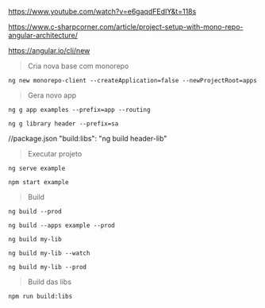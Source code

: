 https://www.youtube.com/watch?v=e6gaqdFEdIY&t=118s

https://www.c-sharpcorner.com/article/project-setup-with-mono-repo-angular-architecture/

https://angular.io/cli/new

> Cria nova base com monorepo
```propeties
ng new monorepo-client --createApplication=false --newProjectRoot=apps
```

> Gera novo app
```propeties
ng g app examples --prefix=app --routing
```

```propeties
ng g library header --prefix=sa
```

//package.json
"build:libs": "ng build header-lib"

> Executar projeto
```propeties
ng serve example
```
```propeties
npm start example
```



> Build
```propeties
ng build --prod
```
```propeties
ng build --apps example --prod
```
```propeties
ng build my-lib
```
```propeties
ng build my-lib --watch
```
```propeties
ng build my-lib --prod
```

> Build das libs
```propeties
npm run build:libs
```


